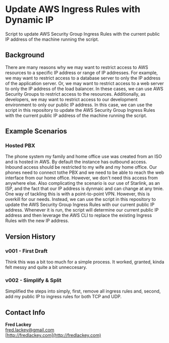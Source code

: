 # Update AWS Ingress Rules with Dynamic IP

Script to update AWS Security Group Ingress Rules with the current public IP address of the machine running the script.

## Background  

There are many reasons why we may want to restrict access to AWS resources to a specific IP address or range of IP addresses.  For example, we may want to restrict access to a database server to only the IP address of the application server.  Or, we may want to restrict access to a web server to only the IP address of the load balancer.  In these cases, we can use AWS Security Groups to restrict access to the resources.  Additionally, as developers, we may want to restrict access to our development environment to only our public IP address.  In this case, we can use the script in this repository to update the AWS Security Group Ingress Rules with the current public IP address of the machine running the script.

## Example Scenarios

### Hosted PBX

The phone system my family and home office use was created from an ISO and is hosted in AWS.  By default the instance has outbound access.  Inbound access should be restricted to my wife and my home office.  Our phones need to connect tothe PBX and we need to be able to reach the web interface from our home office.  However, we don't need this access from anywhere else.  Also complicating the scenario is our use of Starlink, as an ISP, and the fact that our IP address is dynmaic and can change at any tmie.  One way of tackling this is with a point-to-point VPN.  However, this is overkill for our needs.  Instead, we can use the script in this repository to update the AWS Security Group Ingress Rules with our current public IP address.  Whenever it is run, the script will determine our current public IP address and then leverage the AWS CLI to replace the existing Ingress Rules with the new IP address.

## Version History

### v001 - First Draft  

Think this was a bit too much for a simple process.  It worked, granted, kinda felt messy and quite a bit unneccesary.

### v002 - Simplify & Split  

Simplified the steps into simply, first, remove all ingress rules and, second, add my public IP to ingress rules for both TCP and UDP.

## Contact Info  

**Fred Lackey**  
[fred.lackey@gmail.com](mailto:fred.lackey@gmail.com)  
[http://fredlackey.com](http://fredlackey.com) 
